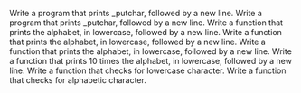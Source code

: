 Write a program that prints _putchar, followed by a new line.
Write a program that prints _putchar, followed by a new line.
Write a function that prints the alphabet, in lowercase, followed by a new line.
Write a function that prints the alphabet, in lowercase, followed by a new line.
Write a function that prints the alphabet, in lowercase, followed by a new line.
Write a function that prints 10 times the alphabet, in lowercase, followed by a new line.
Write a function that checks for lowercase character.
Write a function that checks for alphabetic character.
